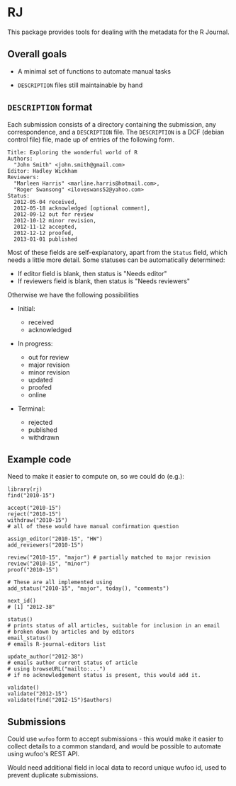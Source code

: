 # RJ

This package provides tools for dealing with the metadata for the R Journal.

## Overall goals

* A minimal set of functions to automate manual tasks

* `DESCRIPTION` files still maintainable by hand

## `DESCRIPTION` format

Each submission consists of a directory containing the submission, any correspondence, and a `DESCRIPTION` file.  The `DESCRIPTION` is a DCF (debian control file) file, made up of entries of the following form.

    Title: Exploring the wonderful world of R
    Authors: 
      "John Smith" <john.smith@gmail.com>
    Editor: Hadley Wickham
    Reviewers: 
      "Marleen Harris" <marline.harris@hotmail.com>, 
      "Roger Swansong" <iloveswans52@yahoo.com>
    Status: 
      2012-05-04 received,
      2012-05-18 acknowledged [optional comment],
      2012-09-12 out for review
      2012-10-12 minor revision,
      2012-11-12 accepted,
      2012-12-12 proofed,
      2013-01-01 published

Most of these fields are self-explanatory, apart from the `Status` field, which needs a little more detail. Some statuses can be automatically determined:

* If editor field is blank, then status is "Needs editor"
* If reviewers field is blank, then status is "Needs reviewers"

Otherwise we have the following possibilities

* Initial:
  * received
  * acknowledged

* In progress:
  * out for review
  * major revision
  * minor revision
  * updated
  * proofed
  * online

* Terminal:
  * rejected
  * published
  * withdrawn

## Example code

Need to make it easier to compute on, so we could do (e.g.):

    library(rj)
    find("2010-15")

    accept("2010-15")
    reject("2010-15")
    withdraw("2010-15")
    # all of these would have manual confirmation question

    assign_editor("2010-15", "HW")
    add_reviewers("2010-15")

    review("2010-15", "major") # partially matched to major revision
    review("2010-15", "minor")
    proof("2010-15")

    # These are all implemented using
    add_status("2010-15", "major", today(), "comments")

    next_id()
    # [1] "2012-38"

    status()
    # prints status of all articles, suitable for inclusion in an email
    # broken down by articles and by editors
    email_status()
    # emails R-journal-editors list

    update_author("2012-38")
    # emails author current status of article
    # using browseURL("mailto:...")
    # if no acknowledgement status is present, this would add it.

    validate()
    validate("2012-15")
    validate(find("2012-15")$authors)

## Submissions

Could use `wufoo` form to accept submissions - this would make it easier to collect details to a common standard, and would be possible to automate using wufoo's REST API. 

Would need additional field in local data to record unique wufoo id, used to prevent duplicate submissions.

